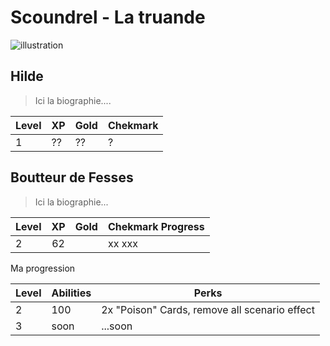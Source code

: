 # Scoundrel - La truande

![illustration][image]

## Hilde

> Ici la biographie....

| Level | XP  | Gold | Chekmark |
| ----- | --- | ---- | -------- |
| 1     | ??  | ??   | ?        |

## Boutteur de Fesses

> Ici la biographie...

| Level |  XP   | Gold  | Chekmark Progress |
| :---- | :---: | :---: | ----------------- |
| 2     |  62   |       | xx  xxx           |


Ma progression

| Level | Abilities | Perks                                         |
| ----- | --------- | --------------------------------------------- |
| 2     | 100       | 2x "Poison" Cards, remove all scenario effect |
| 3     | soon      | ...soon                                       |

<!-- images references -->

[image]: https://i.pinimg.com/736x/90/b6/2d/90b62dee6cf3b0ed6087ddaa8c4f3e0c.jpg "Image"
